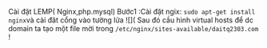 Cài đặt LEMP( Nginx,php.mysql)
Bước1 :Cài đặt ngix: `sudo apt-get install nginx`và cài đăt cổng vào tường lửa ![](
Sau đó cầu hình virtual hosts để dc domain ta tạo một file mời trong `/etc/nginx/sites-available/daitq2303.com`
!
